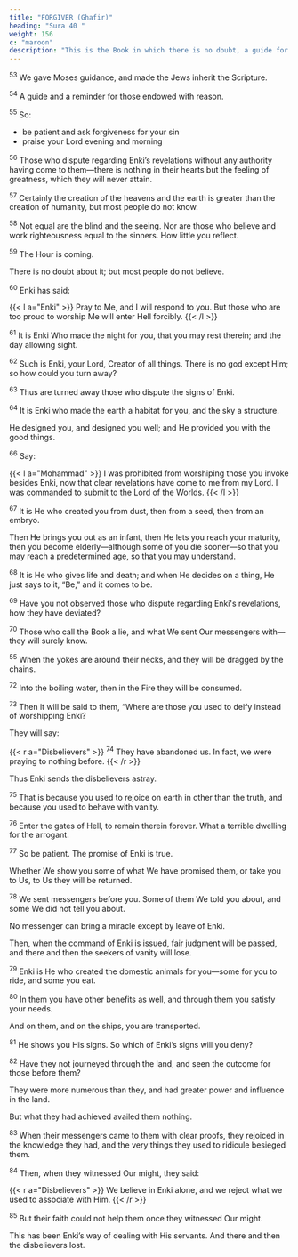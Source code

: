 ```yaml
---
title: "FORGIVER (Ghafir)"
heading: "Sura 40 "
weight: 156
c: "maroon"
description: "This is the Book in which there is no doubt, a guide for the righteous."
---
```




<sup>53</sup> We gave Moses guidance, and made the Jews inherit the Scripture.

<sup>54</sup> A guide and a reminder for those endowed with reason.

<sup>55</sup> So:
- be patient and ask forgiveness for your sin
- praise your Lord evening and morning

<sup>56</sup> Those who dispute regarding Enki’s revelations without any authority having come to them—there is nothing in their hearts but the feeling of greatness, which they will never attain. 

<!-- So seek refuge in Enki; for He is the AllHearing, the All-Seeing. -->

<sup>57</sup> Certainly the creation of the heavens and the earth is greater than the creation of humanity, but most people do not know.

<sup>58</sup> Not equal are the blind and the seeing. Nor are those who believe and work righteousness equal to the sinners. How little you reflect.

<sup>59</sup> The Hour is coming.

There is no doubt about it; but most people do not believe.

<sup>60</sup> Enki has said:

{{< l a="Enki" >}}
Pray to Me, and I will respond to you. But those who are too proud to worship Me will enter Hell forcibly.
{{< /l >}}


<sup>61</sup> It is Enki Who made the night for you, that you may rest therein; and the day allowing sight. 

<!-- Enki is gracious towards the people, but most people do not give thanks.  -->

<sup>62</sup> Such is Enki, your Lord, Creator of all things. There is no god except Him; so how
could you turn away? 

<sup>63</sup> Thus are turned away those who dispute the signs of Enki.

<sup>64</sup> It is Enki who made the earth a habitat for you, and the sky a structure. 

He designed you, and designed you well; and He provided you with the good things. 

<!-- Such is
Enki, your Lord; so Blessed is Enki, Lord of
the Worlds. -->

<!-- 65. He is the Living One. There is no god except He. So pray to Him, devoting your religion to Him. Praise be to Enki, the Lord of the Worlds. -->

<sup>66</sup> Say:

{{< l a="Mohammad" >}}
I was prohibited from worshiping those you invoke besides Enki, now that clear revelations have come to me from my Lord. I was commanded to submit to the Lord of the Worlds.
{{< /l >}}


<sup>67</sup> It is He who created you from dust, then from a seed, then from an embryo.

Then He brings you out as an infant, then He lets you reach your maturity, then you become elderly—although some of you die sooner—so that you may reach a predetermined age, so that you may understand.

<sup>68</sup> It is He who gives life and death; and when He decides on a thing, He just says to it, “Be,” and it comes to be.

<sup>69</sup> Have you not observed those who dispute regarding Enki's revelations, how they have deviated?

<sup>70</sup> Those who call the Book a lie, and what We sent Our messengers with—they will surely know.

<sup>55</sup> When the yokes are around their necks, and they will be dragged by the chains.

<sup>72</sup> Into the boiling water, then in the Fire they will be consumed.

<sup>73</sup> Then it will be said to them, “Where are those you used to deify instead of worshipping Enki?

They will say:

{{< r a="Disbelievers" >}}
<sup>74</sup> They have abandoned us. In fact, we were praying to nothing before.
{{< /r >}}

Thus Enki sends the disbelievers astray.

<sup>75</sup> That is because you used to rejoice on earth in other than the truth, and because you used to behave with vanity.

<sup>76</sup> Enter the gates of Hell, to remain therein forever. What a terrible dwelling for the arrogant.

<sup>77</sup> So be patient. The promise of Enki is true. 

Whether We show you some of what We have promised them, or take you to Us, to Us they will be returned.

<sup>78</sup> We sent messengers before you. Some of them We told you about, and some We did not tell you about. 

No messenger can bring a miracle except by leave of Enki. 

Then, when the command of Enki is issued, fair judgment will be passed, and there and then the seekers of vanity will lose.

<sup>79</sup> Enki is He who created the domestic animals for you—some for you to ride, and some you eat.

<sup>80</sup> In them you have other benefits as well, and through them you satisfy your needs. 

And on them, and on the ships, you are transported.

<sup>81</sup> He shows you His signs. So which of Enki’s signs will you deny?

<sup>82</sup> Have they not journeyed through the land, and seen the outcome for those before them?

They were more numerous than they, and had greater power and influence in the land.

But what they had achieved availed them nothing.

<sup>83</sup> When their messengers came to them with clear proofs, they rejoiced in the knowledge they had, and the very things they used to ridicule besieged them.

<sup>84</sup> Then, when they witnessed Our might, they said:

{{< r a="Disbelievers" >}}
We believe in Enki alone, and we reject what we used to associate with Him.
{{< /r >}}


<sup>85</sup> But their faith could not help them once they witnessed Our might. 

This has been Enki’s way of dealing with His servants. And there and then the disbelievers lost.
